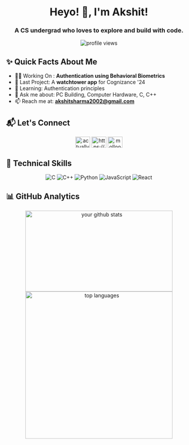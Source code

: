 <h1 align="center">Heyo! 👋, I'm Akshit!</h1>
<h3 align="center">A CS undergrad who loves to explore and build with code.</h3>

<p align="center">
  <img src="https://komarev.com/ghpvc/?username=akshit-a9&color=green" alt="profile views">
</p>

## ✨ Quick Facts About Me
- 👮‍♂️ Working On : **Authentication using Behavioral Biometrics**
- 🔭 Last Project: A **watchtower app** for Cognizance '24 
- 🌱 Learning: Authentication principles
- 💬 Ask me about: PC Building, Computer Hardware, C, C++
- 📫 Reach me at: **akshitsharma2002@gmail.com**

## 📬 Let's Connect

<p align="center">
  <a href="https://twitter.com/actuallyakshit" target="blank"><img align="center" src="https://raw.githubusercontent.com/rahuldkjain/github-profile-readme-generator/master/src/images/icons/Social/twitter.svg" alt="actuallyakshit" height="30" width="40" /></a>
  <a href="https://linkedin.com/in/https://www.linkedin.com/in/actuallyakshit/" target="blank"><img align="center" src="https://raw.githubusercontent.com/rahuldkjain/github-profile-readme-generator/master/src/images/icons/Social/linked-in-alt.svg" alt="https://www.linkedin.com/in/actuallyakshit/" height="30" width="40" /></a>
  <a href="https://discord.com/channels/@molloo" target="blank"><img align="center" src="https://raw.githubusercontent.com/rahuldkjain/github-profile-readme-generator/master/src/images/icons/Social/discord.svg" alt="molloo" height="30" width="40" /></a>
  
</p>

## 💼 Technical Skills

<p align="center">
  <!-- Update or remove badges as needed -->
  <img src="https://img.shields.io/badge/C-000000?style=flat&logo=c" alt="C"/>
  <img src="https://img.shields.io/badge/C++-00599C?style=flat&logo=cplusplus" alt="C++"/>
  <img src="https://img.shields.io/badge/Python-3776AB?style=flat&logo=python&logoColor=yellow" alt="Python"/>
  <img src="https://img.shields.io/badge/JavaScript-000000?style=flat&logo=javascript" alt="JavaScript"/>
  <img src="https://img.shields.io/badge/React-61DAFB?style=flat&logo=react&logoColor=blue" alt="React"/>
  <!-- Add more badges here -->
</p>

## 📊 GitHub Analytics

<p align="center">
  <img width="400em" src="https://github-readme-stats.vercel.app/api?username=akshit-a9&show_icons=true&theme=vision-friendly-dark" alt="your github stats"height="220" width="400"/>
  <img width="400em" src="https://github-readme-stats.vercel.app/api/top-langs/?username=akshit-a9&layout=compact&theme=vision-friendly-dark" alt="top languages"/>
</p>

